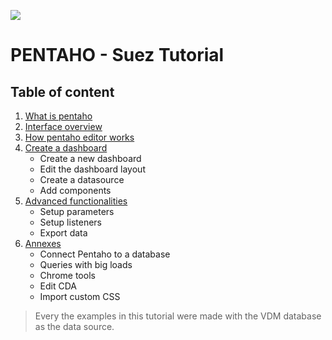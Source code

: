 ![](https://i.imgur.com/bT9yIdL.png)

# PENTAHO - Suez Tutorial

## Table of content

1. [What is pentaho](What%20is%20pentaho.md)
2. [Interface overview](Interface%20overview.md)
3. [How pentaho editor  works](How%20pentaho%20editor%20works.md)
4. [Create a dashboard](Create%20a%20dashboard.md)
    * Create a new dashboard
    * Edit the dashboard layout
    * Create a datasource
    * Add components
5. [Advanced functionalities](Advanced%20functionalities.md)
   * Setup parameters
   * Setup listeners
   * Export data
6. [Annexes](Annexes.md)
    * Connect Pentaho to a database
    * Queries with big loads
    * Chrome tools
    * Edit CDA
    * Import custom CSS

> Every the examples in this tutorial were made with the VDM database as the data source.

